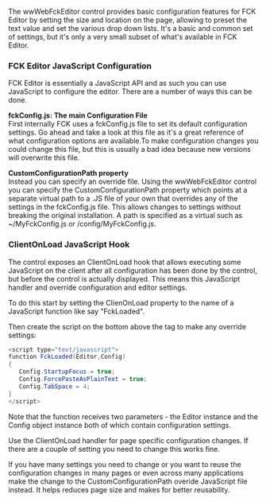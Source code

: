 ﻿The wwWebFckEditor control provides basic configuration features for FCK Editor by setting the size and location on the page, allowing to preset the text value and set the various drop down lists. It's a basic and common set of settings, but it's only a very small subset of what's available in FCK Editor.

### FCK Editor JavaScript Configuration
FCK Editor is essentially a JavaScript API and as such you can use JavaScript to configure the editor. There are a number of ways this can be done. 

**fckConfig.js: The main Configuration File**  
First internally FCK uses a fckConfig.js file to set its default configuration settings. Go ahead and take a look at this file as it's a great reference of what configuration options are available.To make configuration changes you could change this file, but this is usually a bad idea because new versions will overwrite this file.

**CustomConfigurationPath property**  
Instead you can specify an override file. Using the wwWebFckEditor control you can specify the CustomConfigurationPath property which points at a separate virtual path to a .JS file of your own that overrides any of the settings in the fckConfig.js file. This allows changes to settings without breaking the original installation. A path is specified as a virtual such as ~/MyFckConfig.js or /config/MyFckConfig.js.

### ClientOnLoad JavaScript Hook
The control exposes an ClientOnLoad hook that allows executing some JavaScript on the client after all configuration has been done by the control, but before the control is actually displayed. This means this JavaScript handler and override configuration and editor settings. 

To do this start by setting the ClienOnLoad property to the name of a JavaScript function like say "FckLoaded".

Then create the script on the bottom above the </form> tag to make any override settings:

```cs
<script type="text/javascript">
function FckLoaded(Editor,Config)
{
   Config.StartupFocus = true;
   Config.ForcePasteAsPlainText = true;
   Config.TabSpace = 4;
}
</script>
```

Note that the function receives two parameters - the Editor instance and the Config object instance both of which contain configuration settings.

Use the ClientOnLoad handler for page specific configuration changes. If there are a couple of setting you need to change this works fine. 

If you have many settings you need to change or you want to reuse the configuration changes in many pages or even across many applications make the change to the CustomConfigurationPath overide JavaScript file instead. It helps reduces page size and makes for better reusability.